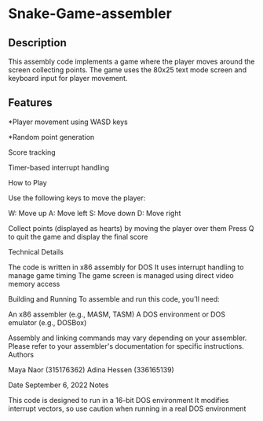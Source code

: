 # Snake-Game-assembler
## Description
This assembly code implements a game where the player moves around the screen collecting points. The game uses the 80x25 text mode screen and keyboard input for player movement.
## Features

*Player movement using WASD keys

*Random point generation

Score tracking

Timer-based interrupt handling

How to Play

Use the following keys to move the player:

W: Move up
A: Move left
S: Move down
D: Move right


Collect points (displayed as hearts) by moving the player over them
Press Q to quit the game and display the final score

Technical Details

The code is written in x86 assembly for DOS
It uses interrupt handling to manage game timing
The game screen is managed using direct video memory access

Building and Running
To assemble and run this code, you'll need:

An x86 assembler (e.g., MASM, TASM)
A DOS environment or DOS emulator (e.g., DOSBox)

Assembly and linking commands may vary depending on your assembler. Please refer to your assembler's documentation for specific instructions.
Authors

Maya Naor (315176362)
Adina Hessen (336165139)

Date
September 6, 2022
Notes

This code is designed to run in a 16-bit DOS environment
It modifies interrupt vectors, so use caution when running in a real DOS environment
